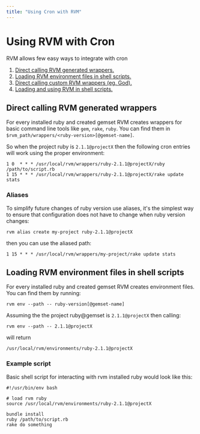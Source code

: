 ```yaml
---
title: "Using Cron with RVM"
---
```


# Using RVM with Cron

RVM allows few easy ways to integrate with cron

1. [Direct calling RVM generated wrappers.](#direct)
2. [Loading RVM environment files in shell scripts.](#environment)
3. [Direct calling custom RVM wrappers (eg. God).](/deployment/god/)
4. [Loading and using RVM in shell scripts.](/workflow/scripting/)

<a name="direct"></a>
## Direct calling RVM generated wrappers

For every installed ruby and created gemset RVM creates wrappers for
basic command line tools like `gem`, `rake`, `ruby`. You can find them
in `$rvm_path/wrappers/<ruby-version>[@gemset-name]`.

So when the project ruby is `2.1.1@projectX` then the following
cron entries will work using the proper environment:

    1 0  * * * /usr/local/rvm/wrappers/ruby-2.1.1@projectX/ruby /path/to/script.rb
    1 15 * * * /usr/local/rvm/wrappers/ruby-2.1.1@projectX/rake update stats


### Aliases

To simplify future changes of ruby version use aliases, it's the
simplest way to ensure that configuration does not have to change when
ruby version changes:

    rvm alias create my-project ruby-2.1.1@projectX

then you can use the aliased path:

    1 15 * * * /usr/local/rvm/wrappers/my-project/rake update stats


<a name="environment"></a>
## Loading RVM environment files in shell scripts

For every installed ruby and created gemset RVM creates environment
files. You can find them by running:

    rvm env --path -- ruby-version[@gemset-name]

Assuming the the project ruby@gemset is `2.1.1@projectX` then
calling:

    rvm env --path -- 2.1.1@projectX

will return

    /usr/local/rvm/environments/ruby-2.1.1@projectX

### Example script

Basic shell script for interacting with rvm installed ruby would look
like this:

    #!/usr/bin/env bash

    # load rvm ruby
    source /usr/local/rvm/environments/ruby-2.1.1@projectX

    bundle install
    ruby /path/to/script.rb
    rake do something
